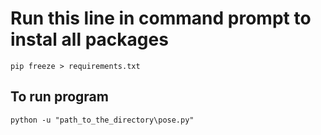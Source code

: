 # Run this line in command prompt to instal all packages

`pip freeze > requirements.txt`

## To run program

`python -u "path_to_the_directory\pose.py"`
